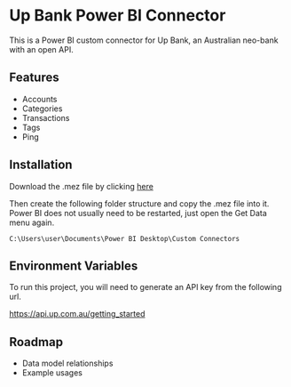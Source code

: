 
# Up Bank Power BI Connector

This is a Power BI custom connector for Up Bank, an Australian neo-bank with an open API.




## Features

- Accounts
- Categories
- Transactions
- Tags
- Ping


## Installation

Download the .mez file by clicking [here](https://github.com/nicholas-russell/upbank-powerbi/releases/download/v0.1-alpha/UPBankAPI.mez)

Then create the following folder structure and copy the .mez file into it. Power BI does not usually need to be restarted, just open the Get Data menu again.

```
C:\Users\user\Documents\Power BI Desktop\Custom Connectors
```
    
## Environment Variables

To run this project, you will need to generate an API key from the following url.

https://api.up.com.au/getting_started

## Roadmap

- Data model relationships
- Example usages


